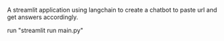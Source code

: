 A streamlit application using langchain to create a chatbot to paste url and get answers accordingly.

run "streamlit run main.py"
